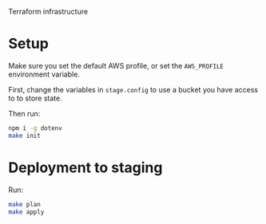 Terraform infrastructure

# Setup

Make sure you set the default AWS profile, or set the `AWS_PROFILE` environment variable.

First, change the variables in `stage.config` to use a bucket you have access to to store state.

Then run:

```bash
npm i -g dotenv
make init
```


# Deployment to staging

Run:

```bash
make plan
make apply
```